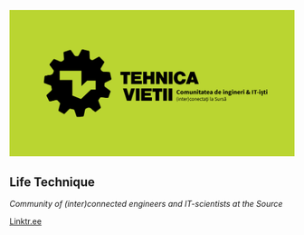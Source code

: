 ![Tehnica-Vietii-Logo](Tehnica-Vietii.png "Tehnica Vietii")

## **Life Technique**

*Community of (inter)connected engineers and IT-scientists at the Source*

[Linktr.ee](https://linktr.ee/tehnicavietii?utm_source=linktree_profile_share&ltsid=e946dc2f-4c7d-438e-b9cb-3a569fe3c93b)

<!--

**Here are some ideas to get you started:**

🙋‍♀️ A short introduction - what is your organization all about?
🌈 Contribution guidelines - how can the community get involved?
👩‍💻 Useful resources - where can the community find your docs? Is there anything else the community should know?
🍿 Fun facts - what does your team eat for breakfast?
🧙 Remember, you can do mighty things with the power of [Markdown](https://docs.github.com/github/writing-on-github/getting-started-with-writing-and-formatting-on-github/basic-writing-and-formatting-syntax)
-->

